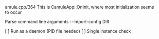 amule.cpp/364
  This is CamuleApp::OnInit, where most initialization seems to occur




Parse command line arguments
  --import-config DIR

[ ] Run as a daemon (PID file needed)
[ ] Single instance check
